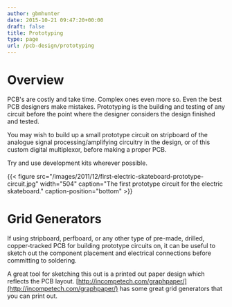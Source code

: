 ```yaml
---
author: gbmhunter
date: 2015-10-21 09:47:20+00:00
draft: false
title: Prototyping
type: page
url: /pcb-design/prototyping
---
```


# Overview

PCB's are costly and take time. Complex ones even more so. Even the best PCB designers make mistakes. Prototyping is the building and testing of any circuit before the point where the designer considers the design finished and tested.

You may wish to build up a small prototype circuit on stripboard of the analogue signal processing/amplifying circuitry in the design, or of this custom digital multiplexor, before making a proper PCB.

Try and use development kits wherever possible.

{{< figure src="/images/2011/12/first-electric-skateboard-prototype-circuit.jpg" width="504" caption="The first prototype circuit for the electric skateboard." caption-position="bottom" >}}

# Grid Generators

If using stripboard, perfboard, or any other type of pre-made, drilled, copper-tracked PCB for building prototype circuits on, it can be useful to sketch out the component placement and electrical connections before committing to soldering.

A great tool for sketching this out is a printed out paper design which reflects the PCB layout. [http://incompetech.com/graphpaper/](http://incompetech.com/graphpaper/) has some great grid generators that you can print out.
